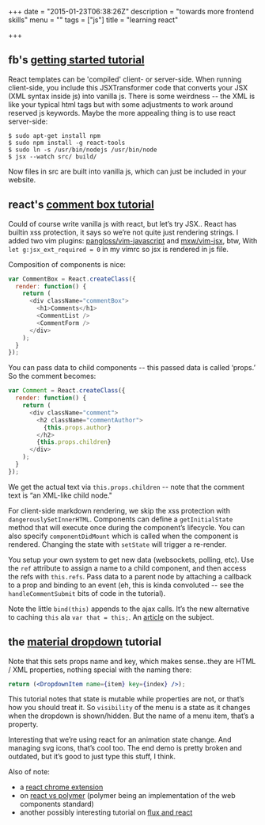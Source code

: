 +++
date = "2015-01-23T06:38:26Z"
description = "towards more frontend skills"
menu = ""
tags = ["js"]
title = "learning react"

+++

## fb's [getting started tutorial](http://facebook.github.io/react/docs/getting-started.html)

React templates can be 'compiled' client- or server-side.
When running client-side, you include this JSXTransformer code that converts your JSX (XML syntax inside js) into vanilla js.
There is some weirdness -- the XML is like your typical html tags but with some adjustments to work around reserved js keywords.
Maybe the more appealing thing is to use react server-side:

```shell
$ sudo apt-get install npm
$ sudo npm install -g react-tools
$ sudo ln -s /usr/bin/nodejs /usr/bin/node
$ jsx --watch src/ build/
```

Now files in src are built into vanilla js, which can just be included in your website.


## react's [comment box tutorial](http://facebook.github.io/react/docs/tutorial.html)

Could of course write vanilla js with react, but let’s try JSX..
React has builtin xss protection, it says so we’re not quite just rendering strings.
I added two vim plugins: [pangloss/vim-javascript](http://github.com/pangloss/vim-javascript)
and [mxw/vim-jsx](http://github.com/mxw/vim-jsx), btw,
With `let g:jsx_ext_required = 0` in my vimrc so jsx is rendered in js file.

Composition of components is nice:

```js
var CommentBox = React.createClass({
  render: function() {
    return (
      <div className="commentBox">
        <h1>Comments</h1>
        <CommentList />
        <CommentForm />
      </div>
    );
  }
});
```

You can pass data to child components -- this passed data is called ‘props.’
So the comment becomes:

```js
var Comment = React.createClass({
  render: function() {
    return (
      <div className="comment">
        <h2 className="commentAuthor">
          {this.props.author}
        </h2>
        {this.props.children}
      </div>
    );
  }
});
```

We get the actual text via `this.props.children` -- note that the comment text is “an XML-like child node."

For client-side markdown rendering, we skip the xss protection with `dangerouslySetInnerHTML`.
Components can define a `getInitialState` method that will execute once during the component’s lifecycle.
You can also specify `componentDidMount` which is called when the component is rendered.
Changing the state with `setState` will trigger a re-render.

You setup your own system to get new data (websockets, polling, etc).
Use the `ref` attribute to assign a name to a child component, and then access the refs with `this.refs`.
Pass data to a parent node by attaching a callback to a prop and binding to an event
(eh, this is kinda convoluted -- see the `handleCommentSubmit` bits of code in the tutorial).

Note the little `bind(this)` appends to the ajax calls.
It’s the new alternative to caching `this` ala `var that = this;`.
An [article](http://www.smashingmagazine.com/2014/01/23/understanding-javascript-function-prototype-bind) on the subject.


## the [material dropdown](http://www.syncano.com/getting-started-reactjs-tutorial/) tutorial

Note that this sets props name and key, which makes sense..they are HTML / XML properties, nothing special with the naming there:

```jsx
return (<DropdownItem name={item} key={index} />);
```

This tutorial notes that state is mutable while properties are not, or that’s how you should treat it.
So `visibility` of the menu is a state as it changes when the dropdown is shown/hidden.
But the name of a menu item, that’s a property.

Interesting that we’re using react for an animation state change.
And managing svg icons, that’s cool too.
The end demo is pretty broken and outdated, but it’s good to just type this stuff, I think.

Also of note:

* a [react chrome extension](https://chrome.google.com/webstore/detail/react-developer-tools/fmkadmapgofadopljbjfkapdkoienihi)
* on [react vs polymer](http://programmers.stackexchange.com/questions/225400)
(polymer being an implementation of the web components standard)
* another possibly interesting tutorial on [flux and react](https://www.codementor.io/reactjs/tutorial/react-js-flux-architecture-tutorial)
